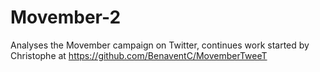 # Movember-2
Analyses the Movember campaign on Twitter, continues work started by Christophe at https://github.com/BenaventC/MovemberTweeT
